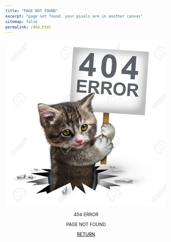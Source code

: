 ```yaml
---
title: "PAGE NOT FOUND"
excerpt: "page not found. your pixels are in another canvas"
sitemap: false
permalink: /404.html
---
```

<p style="text-align:center;"><img src="/assets/images/404cat.jpg" width="500" heigh="450"></p>
<p style="text-align:center;">404 ERROR</p>
<p style="text-align:center;">PAGE NOT FOUND</p>
<p style="text-align:center;"><a style ="color:black" href="{{site.url}}/">RETURN</a></p>
